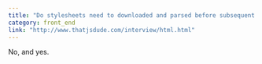 ```yaml
---
title: "Do stylesheets need to downloaded and parsed before subsequent sheets can be fetched? What about their associated DOM elements?"
category: front_end
link: "http://www.thatjsdude.com/interview/html.html"
---
```


No, and yes.
